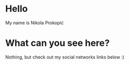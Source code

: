# Hello

My name is Nikola Prokopić

# What can you see here?

Nothing, but check out my social networks links below :)
